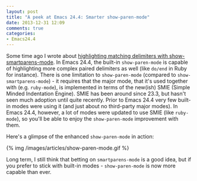 ```yaml
---
layout: post
title: "A peek at Emacs 24.4: Smarter show-paren-mode"
date: 2013-12-31 12:09
comments: true
categories:
- Emacs24.4
---
```


Some time ago I wrote about
[highlighting matching delimiters with show-smartparens-mode](http://emacsredux.com/blog/2013/11/01/highlight-matching-delimiters-with-smartparens/). In
Emacs 24.4, the built-in `show-paren-mode` is capable of highlighting
more complex paired delimiters as well (like `do/end` in Ruby for
instance). There is one limitation to `show-paren-mode` (compared to
`show-smartparens-mode`) - it requires that the major mode, that it's
used together with (e.g. `ruby-mode`), is implemented in terms of the
new(ish) SMIE (Simple Minded Indentation Engine). SMIE has been around
since 23.3, but hasn't seen much adoption until quite recently. Prior
to Emacs 24.4 very few built-in modes were using it (and just about no
third-party major modes). In Emacs 24.4, however, a lot of modes were
updated to use SMIE (like `ruby-mode`), so you'll be able to enjoy the
`show-paren-mode` improvement with them.

Here's a glimpse of the enhanced `show-paren-mode` in action:

{% img /images/articles/show-paren-mode.gif %}

Long term, I still think that betting on `smartparens-mode` is a good idea, but if
you prefer to stick with built-in modes - `show-paren-mode` is now more capable than ever.

